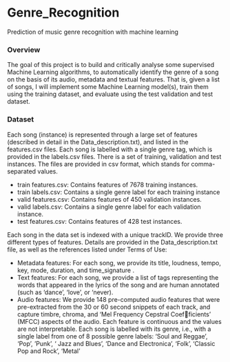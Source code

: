 # Genre_Recognition
Prediction of music genre recognition with machine learning

### Overview

The goal of this project is to build and critically analyse some supervised Machine Learning algorithms, to
automatically identify the genre of a song on the basis of its audio, metadata and textual features. That is, given
a list of songs, I will implement some Machine Learning model(s), train them using the training
dataset, and evaluate using the test validation and test dataset.

### Dataset

Each song (instance) is represented through a large set of features (described in detail in the Data_description.txt), and
listed in the features.csv files. Each song is labelled with a single genre tag, which is provided in the labels.csv
files.
There is a set of training, validation and test instances.
The files are provided in csv format, which stands for comma-separated values.
* train features.csv: Contains features of 7678 training instances.
* train labels.csv: Contains a single genre label for each training instance
* valid features.csv: Contains features of 450 validation instances.
* valid labels.csv: Contains a single genre label for each validation instance.
* test features.csv: Contains features of 428 test instances.

Each song in the data set is indexed with a unique trackID. We provide three different types of features.
Details are provided in the Data_description.txt file, as well as the references listed under Terms of Use:
* Metadata features: For each song, we provide its title, loudness, tempo, key, mode,
duration, and time_signature .
* Text features: For each song, we provide a list of tags representing the words that appeared in
the lyrics of the song and are human annotated (such as ‘dance’, ‘love’, or ‘never).
* Audio features: We provide 148 pre-computed audio features that were pre-extracted from the
30 or 60 second snippets of each track, and capture timbre, chroma, and ‘Mel Frequency Cepstral Coefficients’ (MFCC) aspects of the audio. Each feature is continuous and the values are not interpretable.
Each song is labelled with its genre, i.e., with a single label from one of 8 possible genre labels:
‘Soul and Reggae’, ‘Pop’, ’Punk’, ‘ Jazz and Blues’, ‘Dance and Electronica’, ‘Folk’, ‘Classic
Pop and Rock’, ‘Metal’
